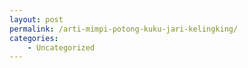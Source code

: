 ```yaml
---
layout: post
permalink: /arti-mimpi-potong-kuku-jari-kelingking/
categories:
    - Uncategorized
---
```


